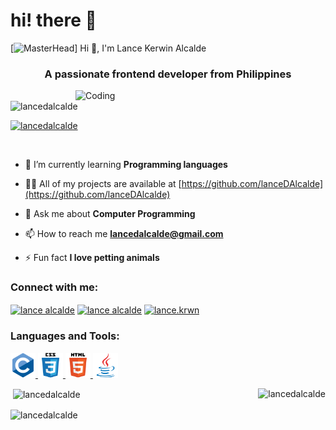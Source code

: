# hi! there 👋
[![MasterHead](https://1.bp.blogspot.com/-7A4WynwLsMw/XbBpCXG8fHI/AAAAAAAAMt4/uOa1bpLskYgrwGbllhSu2SDj_Mig8SXJQCLcBGAsYHQ/s1600/2000_600px.gif)]
<h7 align="center">Hi 👋, I'm Lance Kerwin Alcalde</h7>
<h3 align="center">A passionate frontend developer from Philippines</h3>
<img align="right" alt="Coding" width="400" src=https://cdn.dribbble.com/users/1162077/screenshots/3848914/programmer.gif>

<p align="left"> <img src="https://komarev.com/ghpvc/?username=lancedalcalde&label=Profile%20views&color=0e75b6&style=flat" alt="lancedalcalde" /> </p>

<p align="left"> <a href="https://github.com/ryo-ma/github-profile-trophy"><img src="https://github-profile-trophy.vercel.app/?username=lancedalcalde" alt="lancedalcalde" /></a> </p>

<p align="left"> <a href="https://twitter.com/" target="blank"><img src="https://img.shields.io/twitter/follow/?logo=twitter&style=for-the-badge" alt="" /></a> </p>

- 🌱 I’m currently learning **Programming languages**

- 👨‍💻 All of my projects are available at [https://github.com/lanceDAlcalde](https://github.com/lanceDAlcalde)

- 💬 Ask me about **Computer Programming**

- 📫 How to reach me **lancedalcalde@gmail.com**

- ⚡ Fun fact **I love petting animals**

<h3 align="left">Connect with me:</h3>
<p align="left">
<a href="https://stackoverflow.com/users/lance alcalde" target="blank"><img align="center" src="https://raw.githubusercontent.com/rahuldkjain/github-profile-readme-generator/master/src/images/icons/Social/stack-overflow.svg" alt="lance alcalde" height="30" width="40" /></a>
<a href="https://fb.com/lance alcalde" target="blank"><img align="center" src="https://raw.githubusercontent.com/rahuldkjain/github-profile-readme-generator/master/src/images/icons/Social/facebook.svg" alt="lance alcalde" height="30" width="40" /></a>
<a href="https://instagram.com/lance.krwn" target="blank"><img align="center" src="https://raw.githubusercontent.com/rahuldkjain/github-profile-readme-generator/master/src/images/icons/Social/instagram.svg" alt="lance.krwn" height="30" width="40" /></a>
</p>

<h3 align="left">Languages and Tools:</h3>
<p align="left"> <a href="https://www.cprogramming.com/" target="_blank" rel="noreferrer"> <img src="https://raw.githubusercontent.com/devicons/devicon/master/icons/c/c-original.svg" alt="c" width="40" height="40"/> </a> <a href="https://www.w3schools.com/css/" target="_blank" rel="noreferrer"> <img src="https://raw.githubusercontent.com/devicons/devicon/master/icons/css3/css3-original-wordmark.svg" alt="css3" width="40" height="40"/> </a> <a href="https://www.w3.org/html/" target="_blank" rel="noreferrer"> <img src="https://raw.githubusercontent.com/devicons/devicon/master/icons/html5/html5-original-wordmark.svg" alt="html5" width="40" height="40"/> </a> <a href="https://www.java.com" target="_blank" rel="noreferrer"> <img src="https://raw.githubusercontent.com/devicons/devicon/master/icons/java/java-original.svg" alt="java" width="40" height="40"/> </a> </p>

<p><img align="right" src="https://github-readme-stats.vercel.app/api/top-langs?username=lancedalcalde&show_icons=true&locale=en&layout=compact" alt="lancedalcalde" /></p>

<p>&nbsp;<img align="center" src="https://github-readme-stats.vercel.app/api?username=lancedalcalde&show_icons=true&locale=en" alt="lancedalcalde" /></p>

<p><img align="center" src="https://github-readme-streak-stats.herokuapp.com/?user=lancedalcalde&" alt="lancedalcalde" /></p>
